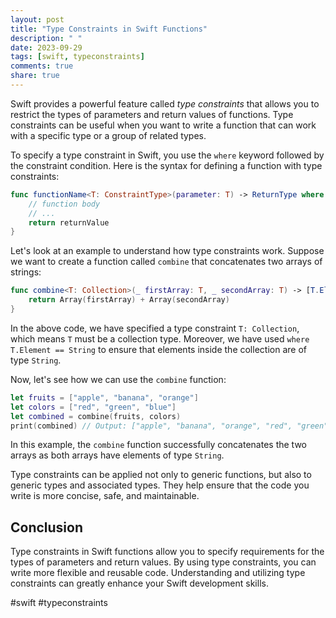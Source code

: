 ```yaml
---
layout: post
title: "Type Constraints in Swift Functions"
description: " "
date: 2023-09-29
tags: [swift, typeconstraints]
comments: true
share: true
---
```


Swift provides a powerful feature called *type constraints* that allows you to restrict the types of parameters and return values of functions. Type constraints can be useful when you want to write a function that can work with a specific type or a group of related types.

To specify a type constraint in Swift, you use the `where` keyword followed by the constraint condition. Here is the syntax for defining a function with type constraints:

```swift
func functionName<T: ConstraintType>(parameter: T) -> ReturnType where T: AnotherConstraintType {
    // function body
    // ...
    return returnValue
}
```

Let's look at an example to understand how type constraints work. Suppose we want to create a function called `combine` that concatenates two arrays of strings:

```swift
func combine<T: Collection>(_ firstArray: T, _ secondArray: T) -> [T.Element] where T.Element == String {
    return Array(firstArray) + Array(secondArray)
}
```

In the above code, we have specified a type constraint `T: Collection`, which means `T` must be a collection type. Moreover, we have used `where T.Element == String` to ensure that elements inside the collection are of type `String`.

Now, let's see how we can use the `combine` function:

```swift
let fruits = ["apple", "banana", "orange"]
let colors = ["red", "green", "blue"]
let combined = combine(fruits, colors)
print(combined) // Output: ["apple", "banana", "orange", "red", "green", "blue"]
```

In this example, the `combine` function successfully concatenates the two arrays as both arrays have elements of type `String`.

Type constraints can be applied not only to generic functions, but also to generic types and associated types. They help ensure that the code you write is more concise, safe, and maintainable.

## Conclusion

Type constraints in Swift functions allow you to specify requirements for the types of parameters and return values. By using type constraints, you can write more flexible and reusable code. Understanding and utilizing type constraints can greatly enhance your Swift development skills.

#swift #typeconstraints